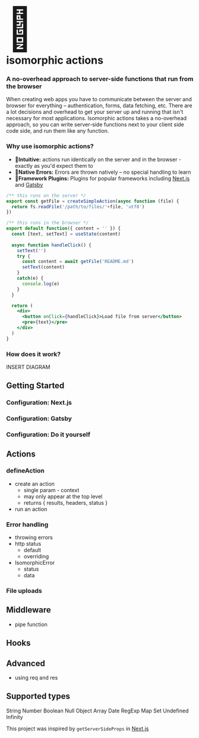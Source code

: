 # <div style="font-size: 4em">🔱</div> isomorphic actions

### A no-overhead approach to server-side functions that run from the browser

When creating web apps you have to communicate between the server and browser for everything – authentication, forms, data fetching, etc. There are a lot decisions and overhead to get your server up and running that isn't necessary for most applications. Isomorphic actions takes a no-overhead approach, so you can write server-side functions next to your client side code side, and run them like any function.

### Why use isomorphic actions?

* 💝**Intuitive:** actions run identically on the server and in the browser - exactly as you'd expect them to
* 💢**Native Errors:** Errors are thrown natively – no special handling to learn
* 🔌**Framework Plugins:** Plugins for popular frameworks including [Next.js](#) and [Gatsby](#)

```jsx
/** this runs on the server */
export const getFile = createSimpleAction(async function (file) {
  return fs.readFile('/path/to/files/'+file, 'utf8')
})

/** this runs in the browser */
export default function({ content = '' }) {
  const [text, setText] = useState(content)
  
  async function handleClick() {
    setText('')
    try {
      const content = await getFile('README.md')
      setText(content)
    }
    catch(e) {
      console.log(e)
    }
  }

  return (
    <div>
      <button onClick={handleClick}>Load file from server</button>
      <pre>{text}</pre>
    </div>
  )
}
```


### How does it work?

INSERT DIAGRAM


## Getting Started

### Configuration: Next.js

### Configuration: Gatsby

### Configuration: Do it yourself

## Actions

### defineAction

- create an action
  - single param - context
  - may only appear at the top level
  - returns { results, headers, status }
- run an action

### Error handling

- throwing errors
- http status
  - default
  - overriding 
- IsomorphicError
  - status
  - data

### File uploads



## Middleware

- pipe function


## Hooks

## Advanced

- using req and res

## Supported types

String
Number
Boolean
Null
Object
Array
Date
RegExp
Map
Set
Undefined
Infinity




This project was inspired by `getServerSideProps` in [Next.js](http://nextjs.org/)
